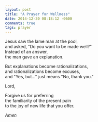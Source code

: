 ```yaml
---
layout: post
title: "A Prayer for Wellness"
date: 2014-12-30 08:18:12 -0600
comments: true
tags: prayer
---
```


Jesus saw the lame man at the pool,  
and asked, "Do you want to be made well?"  
Instead of an answer,  
the man gave an explanation.  

But explanations become rationalizations,  
and rationalizations become excuses,  
and "Yes, but..." just means "No, thank you."  

Lord,  

Forgive us for preferring  
the familiarity of the present pain  
to the joy of new life that you offer.  

*Amen*

